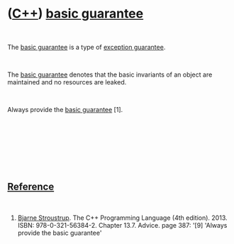 
 

 

 

 

 

([C++](Cpp.md)) [basic guarantee](CppBasicGuarantee.md)
=========================================================

 

The [basic guarantee](CppBasicGuarantee.md) is a type of [exception
guarantee](CppExceptionGuarantee.md).

 

The [basic guarantee](CppBasicGuarantee.md) denotes that the basic
invariants of an object are maintained and no resources are leaked.

 

Always provide the [basic guarantee](CppBasicGuarantee.md) \[1\].

 

 

 

 

[Reference](CppReferences.md)
------------------------------

 

1.  [Bjarne Stroustrup](CppBjarneStroustrup.md). The C++ Programming
    Language (4th edition). 2013. ISBN: 978-0-321-56384-2. Chapter 13.7.
    Advice. page 387: '\[9\] 'Always provide the basic guarantee'

 

 

 

 

 

 


